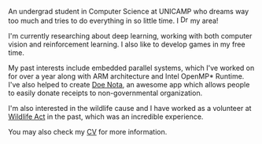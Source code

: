 An undergrad student in Computer Science at UNICAMP who dreams way too much and tries to do everything in so little time. I <img src="/img/heart2.png" alt="Drawing" style="width: 16px;"/> my area!

I'm currently researching about deep learning, working with both computer vision and reinforcement learning. I also like to develop games in my free time.

My past interests include embedded parallel systems, which I've worked on for over a year along with ARM architecture and Intel OpenMP* Runtime. I've also helped to create [Doe Nota], an awesome app which allows people to easily donate receipts to non-governmental organization.

I'm also interested in the wildlife cause and I have worked as a volunteer at [Wildlife Act] in the past, which was an incredible experience.

You may also check my [CV] for more information.

[Doe Nota]: http://doenota.org/
[Wildlife Act]: http://wildlifeact.com/
[CV]: ../pdf/cv.pdf
